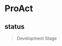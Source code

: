 # ProAct



## status
> Development Stage
<!--
#Put all data in data folder - each dataset has to be in the form:

Name: Sequence: Target

rename to

ProTSAR
ProtSAR  
ProPhySAR
ProDescSAR
ActSeqR


#downloading and importing PyBioMed:
 curl -LJO https://github.com/gadsbyfly/PyBioMed/archive/master.zip
 unzip PyBioMed-master.zip
 rm -r PyBioMed-master.zip
 mv PyBioMed-master PyBioMed



Import Dataset -> Calculate AAI for all sequences -> Calcualte descriptors from dataset ->
Build predictive modles -> Output Results


#check using standardscaler correctly;

from numpy import asarray
from sklearn.preprocessing import StandardScaler
# define data
data = asarray([[100, 0.001],
				[8, 0.05],
				[50, 0.005],
				[88, 0.07],
				[4, 0.1]])
print(data)
# define standard scaler
scaler = StandardScaler()
# transform data
scaled = scaler.fit_transform(data)
print(scaled) -->
